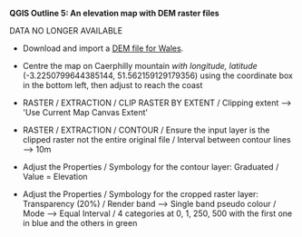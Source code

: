 **QGIS Outline 5: An elevation map with DEM raster files**

DATA NO LONGER AVAILABLE 
- Download and import a [DEM file for Wales](https://ec.europa.eu/eurostat/web/gisco/geodata/reference-data/elevation/copernicus-dem/elevation). 

- Centre the map on Caerphilly mountain *with longitude, latitude* (-3.2250799644385144, 51.562159129179356) using the coordinate box in the bottom left, then adjust to reach the coast

- RASTER / EXTRACTION / CLIP RASTER BY EXTENT / Clipping extent --> 'Use Current Map Canvas Extent'

- RASTER / EXTRACTION / CONTOUR / Ensure the input layer is the clipped raster not the entire original file / Interval between contour lines --> 10m

- Adjust the Properties / Symbology for the contour layer: Graduated / Value = Elevation

- Adjust the Properties / Symbology for the cropped raster layer: Transparency (20%) / Render band --> Single band pseudo colour / Mode --> Equal Interval / 4 categories at 0, 1, 250, 500 with the first one in blue and the others in green
